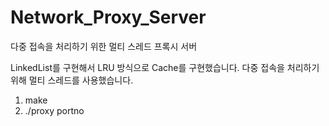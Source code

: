 # Network_Proxy_Server
다중 접속을 처리하기 위한 멀티 스레드 프록시 서버

LinkedList를 구현해서 LRU 방식으로 Cache를 구현했습니다.
다중 접속을 처리하기 위해 멀티 스레드를 사용했습니다.

1. make
2. ./proxy portno
